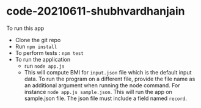 # code-20210611-shubhvardhanjain
To run this app
- Clone the git repo
- Run `npm install`
- To perform tests : `npm test`
- To run the application 
    - run `node app.js`
    - This will compute BMI for `input.json` file which is the default input data. To run the program on a different file, provide the file name as an additional argument when running the node command. For instance `node app.js sample.json`. This will run the app on sample.json file. The json file must include a field named `record`.